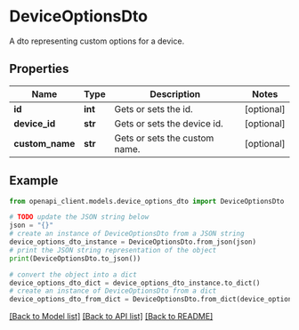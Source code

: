 # DeviceOptionsDto

A dto representing custom options for a device.

## Properties

Name | Type | Description | Notes
------------ | ------------- | ------------- | -------------
**id** | **int** | Gets or sets the id. | [optional] 
**device_id** | **str** | Gets or sets the device id. | [optional] 
**custom_name** | **str** | Gets or sets the custom name. | [optional] 

## Example

```python
from openapi_client.models.device_options_dto import DeviceOptionsDto

# TODO update the JSON string below
json = "{}"
# create an instance of DeviceOptionsDto from a JSON string
device_options_dto_instance = DeviceOptionsDto.from_json(json)
# print the JSON string representation of the object
print(DeviceOptionsDto.to_json())

# convert the object into a dict
device_options_dto_dict = device_options_dto_instance.to_dict()
# create an instance of DeviceOptionsDto from a dict
device_options_dto_from_dict = DeviceOptionsDto.from_dict(device_options_dto_dict)
```
[[Back to Model list]](../README.md#documentation-for-models) [[Back to API list]](../README.md#documentation-for-api-endpoints) [[Back to README]](../README.md)


